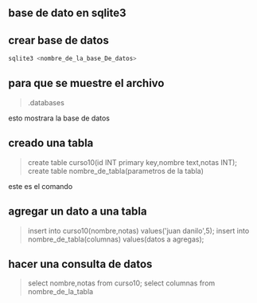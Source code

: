 ## base de dato en sqlite3

## crear base de datos

```sql
sqlite3 <nombre_de_la_base_De_datos>
```

## para que se muestre el archivo

> .databases

esto mostrara la base de datos

## creado una tabla

>  create table curso10(id INT primary key,nombre text,notas INT);
>  create table nombre_de_tabla(parametros de la tabla)

este es el comando

## agregar un dato a una tabla

> insert into curso10(nombre,notas) values('juan danilo',5);
> insert into nombre_de_tabla(columnas) values(datos a agregas);

## hacer una consulta de datos

> select nombre,notas from curso10;
> select columnas from nombre_de_la_tabla